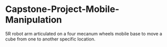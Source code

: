 # Capstone-Project-Mobile-Manipulation
5R robot arm articulated on a four mecanum wheels mobile base to move a cube from one to another specific location.
